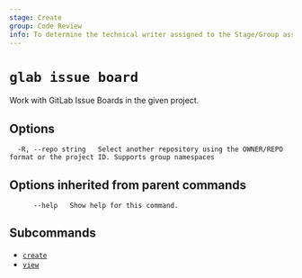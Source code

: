 ```yaml
---
stage: Create
group: Code Review
info: To determine the technical writer assigned to the Stage/Group associated with this page, see https://about.gitlab.com/handbook/product/ux/technical-writing/#assignments
---
```


<!--
This documentation is auto generated by a script.
Please do not edit this file directly. Run `make gen-docs` instead.
-->

# `glab issue board`

Work with GitLab Issue Boards in the given project.

## Options

```plaintext
  -R, --repo string   Select another repository using the OWNER/REPO format or the project ID. Supports group namespaces
```

## Options inherited from parent commands

```plaintext
      --help   Show help for this command.
```

## Subcommands

- [`create`](create.md)
- [`view`](view.md)

